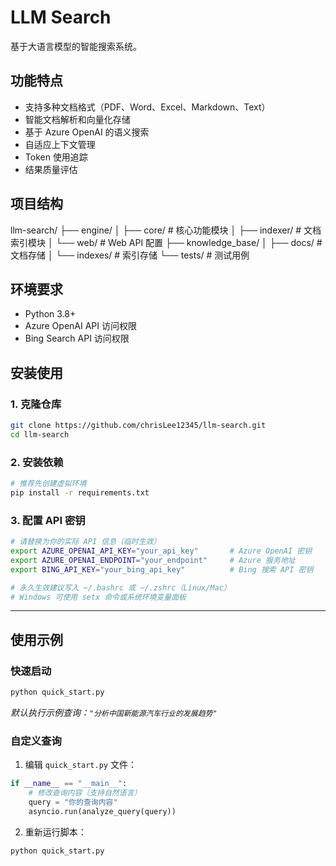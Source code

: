 # LLM Search

基于大语言模型的智能搜索系统。

## 功能特点

- 支持多种文档格式（PDF、Word、Excel、Markdown、Text）
- 智能文档解析和向量化存储
- 基于 Azure OpenAI 的语义搜索
- 自适应上下文管理
- Token 使用追踪
- 结果质量评估

## 项目结构
llm-search/
├── engine/
│   ├── core/           # 核心功能模块
│   ├── indexer/        # 文档索引模块
│   └── web/           # Web API 配置
├── knowledge_base/
│   ├── docs/          # 文档存储
│   └── indexes/       # 索引存储
└── tests/            # 测试用例


## 环境要求

- Python 3.8+
- Azure OpenAI API 访问权限
- Bing Search API 访问权限

## 安装使用

### 1. 克隆仓库
```bash
git clone https://github.com/chrisLee12345/llm-search.git
cd llm-search
```

### 2. 安装依赖
```bash
# 推荐先创建虚拟环境
pip install -r requirements.txt
```

### 3. 配置 API 密钥
```bash
# 请替换为你的实际 API 信息（临时生效）
export AZURE_OPENAI_API_KEY="your_api_key"       # Azure OpenAI 密钥
export AZURE_OPENAI_ENDPOINT="your_endpoint"     # Azure 服务地址
export BING_API_KEY="your_bing_api_key"          # Bing 搜索 API 密钥

# 永久生效建议写入 ~/.bashrc 或 ~/.zshrc（Linux/Mac）
# Windows 可使用 setx 命令或系统环境变量面板
```

---

## 使用示例

### 快速启动
```bash
python quick_start.py
```
*默认执行示例查询：`"分析中国新能源汽车行业的发展趋势"`*

### 自定义查询
1. 编辑 `quick_start.py` 文件：
```python
if __name__ == "__main__":
    # 修改查询内容（支持自然语言）
    query = "你的查询内容"
    asyncio.run(analyze_query(query))
```

2. 重新运行脚本：
```bash
python quick_start.py
```


